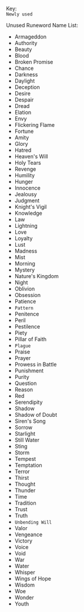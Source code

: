 Key:\
`Newly used`

Unused Runeword Name List:
- Armageddon
- Authority
- Beauty
- Blood
- Broken Promise
- Chance
- Darkness
- Daylight
- Deception
- Desire
- Despair
- Dread
- Elation
- Envy
- Flickering Flame
- Fortune
- Amity
- Glory
- Hatred
- Heaven's Will
- Holy Tears
- Revenge
- Humility
- Hunger
- Innocence
- Jealousy
- Judgment
- Knight's Vigil
- Knowledge
- Law
- Lightning
- Love
- Loyalty
- Lust
- Madness
- Mist
- Morning
- Mystery
- Nature's Kingdom
- Night
- Oblivion
- Obsession
- Patience
- `Pattern`
- Penitence
- Peril
- Pestilence
- Piety
- Pillar of Faith
- `Plague`
- Praise
- Prayer
- Prowess in Battle
- Punishment
- Purity
- Question
- Reason
- Red
- Serendipity
- Shadow
- Shadow of Doubt
- Siren's Song
- Sorrow
- Starlight
- Still Water
- Sting
- Storm
- Tempest
- Temptation
- Terror
- Thirst
- Thought
- Thunder
- Time
- Tradition
- Trust
- Truth
- `Unbending Will`
- Valor
- Vengeance
- Victory
- Voice
- Void
- War
- Water
- Whisper
- Wings of Hope
- Wisdom
- Woe
- Wonder
- Youth
